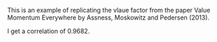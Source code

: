 This is an example of replicating the vlaue factor from the paper Value Momentum 
Everywhere by Assness, Moskowitz and Pedersen (2013).

I get a correlation of 0.9682.